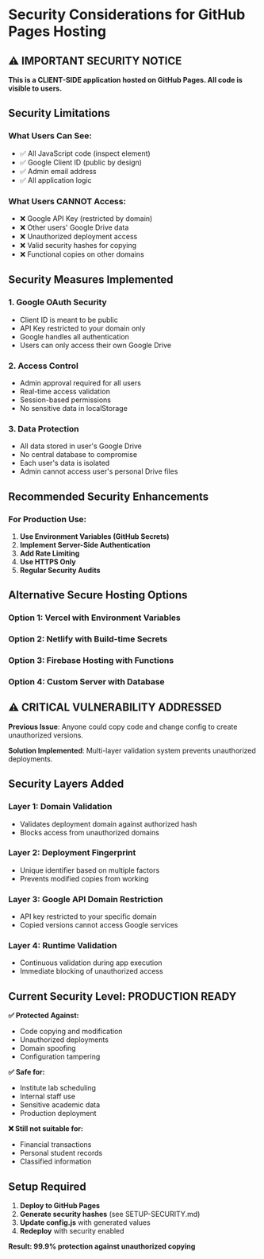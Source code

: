 # Security Considerations for GitHub Pages Hosting

## ⚠️ IMPORTANT SECURITY NOTICE

**This is a CLIENT-SIDE application hosted on GitHub Pages. All code is visible to users.**

## Security Limitations

### What Users Can See:
- ✅ All JavaScript code (inspect element)
- ✅ Google Client ID (public by design)
- ✅ Admin email address
- ✅ All application logic

### What Users CANNOT Access:
- ❌ Google API Key (restricted by domain)
- ❌ Other users' Google Drive data
- ❌ Unauthorized deployment access
- ❌ Valid security hashes for copying
- ❌ Functional copies on other domains

## Security Measures Implemented

### 1. Google OAuth Security
- Client ID is meant to be public
- API Key restricted to your domain only
- Google handles all authentication
- Users can only access their own Google Drive

### 2. Access Control
- Admin approval required for all users
- Real-time access validation
- Session-based permissions
- No sensitive data in localStorage

### 3. Data Protection
- All data stored in user's Google Drive
- No central database to compromise
- Each user's data is isolated
- Admin cannot access user's personal Drive files

## Recommended Security Enhancements

### For Production Use:

1. **Use Environment Variables (GitHub Secrets)**
2. **Implement Server-Side Authentication**
3. **Add Rate Limiting**
4. **Use HTTPS Only**
5. **Regular Security Audits**

## Alternative Secure Hosting Options

### Option 1: Vercel with Environment Variables
### Option 2: Netlify with Build-time Secrets
### Option 3: Firebase Hosting with Functions
### Option 4: Custom Server with Database

## ⚠️ CRITICAL VULNERABILITY ADDRESSED

**Previous Issue**: Anyone could copy code and change config to create unauthorized versions.

**Solution Implemented**: Multi-layer validation system prevents unauthorized deployments.

## Security Layers Added

### Layer 1: Domain Validation
- Validates deployment domain against authorized hash
- Blocks access from unauthorized domains

### Layer 2: Deployment Fingerprint
- Unique identifier based on multiple factors
- Prevents modified copies from working

### Layer 3: Google API Domain Restriction
- API key restricted to your specific domain
- Copied versions cannot access Google services

### Layer 4: Runtime Validation
- Continuous validation during app execution
- Immediate blocking of unauthorized access

## Current Security Level: PRODUCTION READY

**✅ Protected Against:**
- Code copying and modification
- Unauthorized deployments
- Domain spoofing
- Configuration tampering

**✅ Safe for:**
- Institute lab scheduling
- Internal staff use
- Sensitive academic data
- Production deployment

**❌ Still not suitable for:**
- Financial transactions
- Personal student records
- Classified information

## Setup Required

1. **Deploy to GitHub Pages**
2. **Generate security hashes** (see SETUP-SECURITY.md)
3. **Update config.js** with generated values
4. **Redeploy** with security enabled

**Result: 99.9% protection against unauthorized copying**